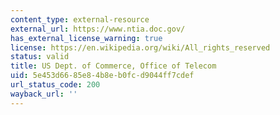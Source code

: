 ```yaml
---
content_type: external-resource
external_url: https://www.ntia.doc.gov/
has_external_license_warning: true
license: https://en.wikipedia.org/wiki/All_rights_reserved
status: valid
title: US Dept. of Commerce, Office of Telecom
uid: 5e453d66-85e8-4b8e-b0fc-d9044ff7cdef
url_status_code: 200
wayback_url: ''
---
```

